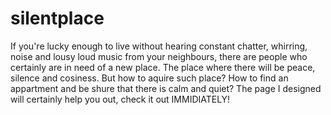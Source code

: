 # silentplace
If you're lucky enough to live without hearing constant chatter, whirring, noise and lousy loud music from your neighbours, there are people who certainly are in need of a new place. The place where there will be peace, silence and cosiness. But how to aquire such place? How to find an appartment and be shure that there is calm and quiet? The page I designed will certainly help you out, check it out IMMIDIATELY!

